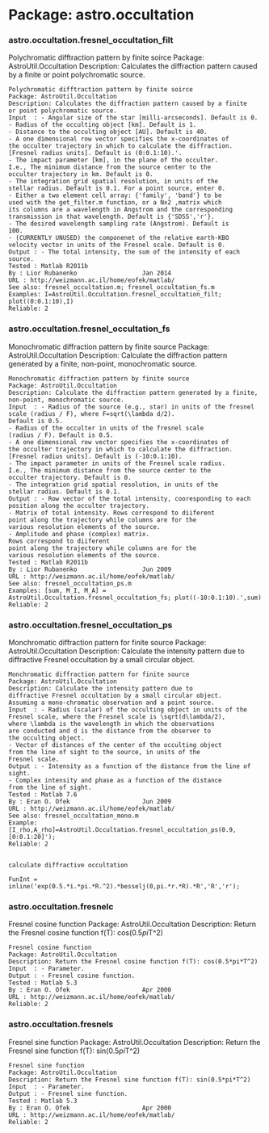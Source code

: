 # Package: astro.occultation


### astro.occultation.fresnel_occultation_filt

Polychromatic difftraction pattern by finite soirce Package: AstroUtil.Occultation Description: Calculates the diffraction pattern caused by a finite or point polychromatic source.


    
    Polychromatic difftraction pattern by finite soirce  
    Package: AstroUtil.Occultation  
    Description: Calculates the diffraction pattern caused by a finite  
    or point polychromatic source.  
    Input  : - Angular size of the star [milli-arcseconds]. Default is 0.  
    - Radius of the occulting object [km]. Default is 1.  
    - Distance to the occulting object [AU]. Default is 40.  
    - A one dimensional row vector specifies the x-coordinates of  
    the occulter trajectory in which to calculate the diffraction.  
    [Fresnel radius units]. Default is (0:0.1:10).'.  
    - The impact parameter [km], in the plane of the occulter.  
    I.e., The minimum distance from the source center to the  
    occulter trajectory in km. Default is 0.  
    - The integration grid spatial resolution, in units of the  
    stellar radius. Default is 0.1. For a point source, enter 0.  
    - Either a two element cell array: {'family', 'band'} to be  
    used with the get_filter.m function, or a Nx2 ,matrix which  
    its columns are a wavelength in Angstrom and the corresponding  
    transmission in that wavelength. Default is {'SDSS','r'}.  
    - The desired wavelength sampling rate (Angstrom). Default is  
    100.  
    - (CURRENTLY UNUSED) the componenet of the relative earth-KBO  
    velocity vector in units of the Fresnel scale. Default is 0.  
    Output : - The total intensity, the sum of the intensity of each source.  
    Tested : Matlab R2011b  
    By : Lior Rubanenko                  Jan 2014  
    URL : http://weizmann.ac.il/home/eofek/matlab/  
    See also: fresnel_occultation.m; fresnel_occultation_fs.m  
    Examples: I=AstroUtil.Occultation.fresnel_occultation_filt; plot((0:0.1:10),I)  
    Reliable: 2  
      
### astro.occultation.fresnel_occultation_fs

Monochromatic diffraction pattern by finite source Package: AstroUtil.Occultation Description: Calculate the diffraction pattern generated by a finite, non-point, monochromatic source.


    
    Monochromatic diffraction pattern by finite source  
    Package: AstroUtil.Occultation  
    Description: Calculate the diffraction pattern generated by a finite,  
    non-point, monochromatic source.  
    Input  : - Radius of the source (e.g., star) in units of the fresnel  
    scale (radius / F), where F=sqrt(\lambda d/2).  
    Default is 0.5.  
    - Radius of the occulter in units of the fresnel scale  
    (radius / F). Default is 0.5.  
    - A one dimensional row vector specifies the x-coordinates of  
    the occulter trajectory in which to calculate the diffraction.  
    [Fresnel radius units]. Default is (-10:0.1:10).  
    - The impact parameter in units of the Fresnel scale radius.  
    I.e., The minimum distance from the source center to the  
    occulter trajectory. Default is 0.  
    - The integration grid spatial resolution, in units of the  
    stellar radius. Default is 0.1.  
    Output : - Row vector of the total intensity, cooresponding to each  
    position along the occulter trajectory.  
    - Matrix of total intensity. Rows correspond to diiferent  
    point along the trajectory while columns are for the  
    various resolution elements of the source.  
    - Amplitude and phase (complex) matrix.  
    Rows correspond to diiferent  
    point along the trajectory while columns are for the  
    various resolution elements of the source.  
    Tested : Matlab R2011b  
    By : Lior Rubanenko                  Jun 2009  
    URL : http://weizmann.ac.il/home/eofek/matlab/  
    See also: fresnel_occultation_ps.m  
    Examples: [sum, M_I, M_A] = AstroUtil.Occultation.fresnel_occultation_fs; plot((-10:0.1:10).',sum)  
    Reliable: 2  
      
      
### astro.occultation.fresnel_occultation_ps

Monchromatic diffraction pattern for finite source Package: AstroUtil.Occultation Description: Calculate the intensity pattern due to diffractive Fresnel occultation by a small circular object.


    
    Monchromatic diffraction pattern for finite source  
    Package: AstroUtil.Occultation  
    Description: Calculate the intensity pattern due to  
    diffractive Fresnel occultation by a small circular object.  
    Assuming a mono-chromatic observation and a point source.  
    Input  : - Radius (scalar) of the occulting object in units of the  
    Fresnel scale, where the Fresnel scale is \sqrt(d\lambda/2),  
    where \lambda is the wavelength in which the observations  
    are conducted and d is the distance from the observer to  
    the occulting object.  
    - Vector of distances of the center of the occulting object  
    from the line of sight to the source, in units of the  
    Fresnel scale.  
    Output : - Intensity as a function of the distance from the line of  
    sight.  
    - Complex intensity and phase as a function of the distance  
    from the line of sight.  
    Tested : Matlab 7.6  
    By : Eran O. Ofek                    Jun 2009  
    URL : http://weizmann.ac.il/home/eofek/matlab/  
    See also: fresnel_occultation_mono.m  
    Example: [I_rho,A_rho]=AstroUtil.Occultation.fresnel_occultation_ps(0.9,[0:0.1:20]');  
    Reliable: 2  
      
      
    calculate diffractive occultation  
      
    FunInt = inline('exp(0.5.*i.*pi.*R.^2).*besselj(0,pi.*r.*R).*R','R','r');  
### astro.occultation.fresnelc

Fresnel cosine function Package: AstroUtil.Occultation Description: Return the Fresnel cosine function f(T): cos(0.5*pi*T^2)


    
    Fresnel cosine function  
    Package: AstroUtil.Occultation  
    Description: Return the Fresnel cosine function f(T): cos(0.5*pi*T^2)  
    Input  : - Parameter.  
    Output : - Fresnel cosine function.  
    Tested : Matlab 5.3  
    By : Eran O. Ofek                    Apr 2000  
    URL : http://weizmann.ac.il/home/eofek/matlab/  
    Reliable: 2  
      
### astro.occultation.fresnels

Fresnel sine function Package: AstroUtil.Occultation Description: Return the Fresnel sine function f(T): sin(0.5*pi*T^2)


    
    Fresnel sine function  
    Package: AstroUtil.Occultation  
    Description: Return the Fresnel sine function f(T): sin(0.5*pi*T^2)  
    Input  : - Parameter.  
    Output : - Fresnel sine function.  
    Tested : Matlab 5.3  
    By : Eran O. Ofek                    Apr 2000  
    URL : http://weizmann.ac.il/home/eofek/matlab/  
    Reliable: 2  
      
